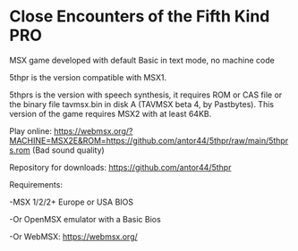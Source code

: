 # Close Encounters of the Fifth Kind PRO

MSX game developed with default Basic in text mode, no machine code

5thpr is the version compatible with MSX1.

5thprs is the version with speech synthesis, it requires ROM or CAS file or the binary file tavmsx.bin in disk A (TAVMSX beta 4, by Pastbytes). This version of the game requires MSX2 with at least 64KB.


Play online: https://webmsx.org/?MACHINE=MSX2E&ROM=https://github.com/antor44/5thpr/raw/main/5thprs.rom
(Bad sound quality)

Repository for downloads: https://github.com/antor44/5thpr


Requirements:

-MSX 1/2/2+ Europe or USA BIOS

-Or OpenMSX emulator with a Basic Bios

-Or WebMSX: https://webmsx.org/
